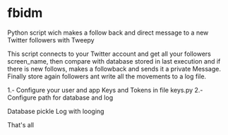 # fbidm
Python script wich makes a follow back and direct message to a new Twitter followers with Tweepy

This script connects to your Twitter account and get all your followers screen_name, then compare with database stored in last execution and if there is new follows, makes a followback and sends it a private Message. Finally store again followers ant write all the movements to a log file.

1.- Configure your user and app Keys and Tokens in file keys.py
2.- Configure path for database and log
 
Database pickle
Log with looging

 That's all
